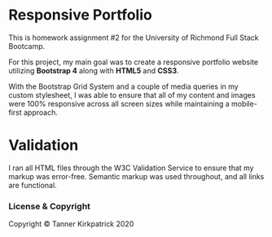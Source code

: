 # Responsive Portfolio

This is homework assignment #2 for the University of Richmond Full Stack Bootcamp.

For this project, my main goal was to create a responsive portfolio website utilizing **Bootstrap 4** along with **HTML5** and **CSS3**.

With the Bootstrap Grid System and a couple of media queries in my custom stylesheet, I was able to ensure that all of my content and images were 100% responsive across all screen sizes while maintaining a mobile-first approach.

# Validation

I ran all HTML files through the W3C Validation Service to ensure that my markup was error-free.  Semantic markup was used throughout, and all links are functional.  

### License & Copyright

Copyright &copy; Tanner Kirkpatrick 2020